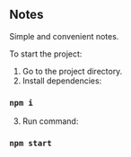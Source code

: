 ## Notes
Simple and convenient notes.

To start the project:
1. Go to the project directory.
2. Install dependencies:  
### `npm i`
3. Run command:
### `npm start`
